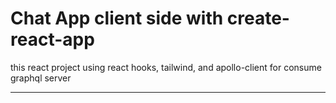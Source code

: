 # Chat App client side with create-react-app
this react project using react hooks, tailwind, and apollo-client for consume graphql server

---


